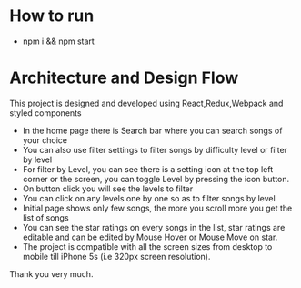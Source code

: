 # How to run 
* npm i && npm start

# Architecture and Design Flow

This project is designed and developed using React,Redux,Webpack and styled components

* In the home page there is Search bar where you can search songs of your choice
* You can also use filter settings to filter songs by difficulty level or filter by level
* For filter by Level, you can see there is a setting icon at the top left corner or the screen, you can toggle Level by pressing the icon button.
* On button click you will see the levels to filter 
* You can click on any levels one by one so as to filter songs by level
* Initial page shows only few songs, the more you scroll more you get the list of songs
* You can see the star ratings on every songs in the list, star ratings are editable and can be edited by Mouse Hover or Mouse Move on star.
* The project is compatible with all the screen sizes from desktop to mobile till iPhone 5s (i.e 320px screen resolution).

Thank you very much.
